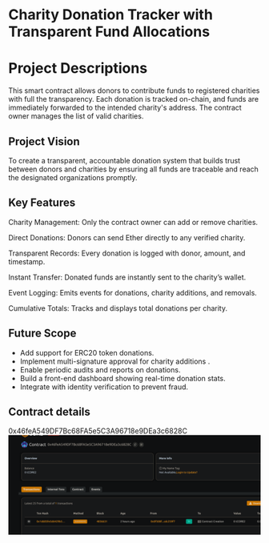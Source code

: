 # Charity Donation Tracker with Transparent Fund Allocations

# Project Descriptions

This smart contract allows donors to contribute funds to registered charities with full the transparency. Each donation is tracked on-chain, and funds are immediately forwarded to the intended charity's address. The contract owner manages the list of valid charities.

## Project Vision

To create a transparent, accountable donation system that builds trust between donors and charities by ensuring all funds are traceable and reach the designated organizations promptly.

## Key Features

Charity Management: Only the contract owner can add or remove charities.

Direct Donations: Donors can send Ether directly to any verified charity.

Transparent Records: Every donation is logged with donor, amount, and timestamp.

Instant Transfer: Donated funds are instantly sent to the charity’s wallet.

Event Logging: Emits events for donations, charity additions, and removals.

Cumulative Totals: Tracks and displays total donations per charity.

## Future Scope

- Add support for ERC20 token donations.
- Implement multi-signature approval for charity additions .
- Enable periodic audits and reports on donations.
- Build a front-end dashboard showing real-time donation stats.
- Integrate with identity verification to prevent fraud.

## Contract details
0x46feA549DF7Bc68FA5e5C3A96718e9DEa3c6828C
![alt text](image.png)
